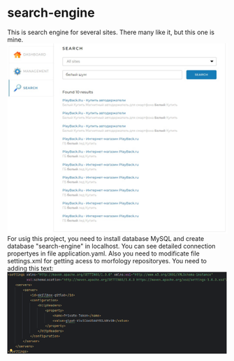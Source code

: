 # search-engine
This is search engine for several sites. There many like it, but this one is mine.
<img src = "images/image.jpg">
For usig this project, you need to install database 
MySQL and create database "search-engine" in localhost. You can see detailed connection propertyes in file application.yaml. 
Also you need to modificate file settings.xml for getting acess to morfology repositoryes. You need to adding this text:
<img src = "images/image2.png">